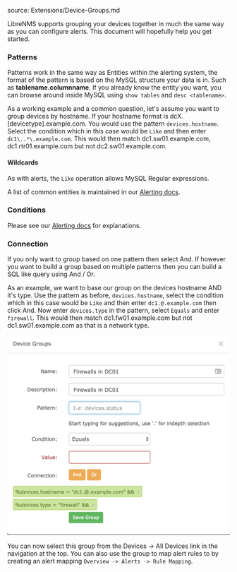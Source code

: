 source: Extensions/Device-Groups.md

LibreNMS supports grouping your devices together in much the same way as you can configure alerts. This document will hopefully help you get started.

### Patterns

Patterns work in the same way as Entities within the alerting system, the format of the pattern is based on the MySQL structure your data is in. Such
as __tablename.columnname__. If you already know the entity you want, you can browse around inside MySQL using `show tables` and `desc <tablename>`.

As a working example and a common question, let's assume you want to group devices by hostname. If your hostname format is dcX.[devicetype].example.com. You would use the pattern
`devices.hostname`. Select the condition which in this case would be `Like` and then enter `dc1\..*\.example.com`. This would then match dc1.sw01.example.com, dc1.rtr01.example.com but not
 dc2.sw01.example.com.

#### Wildcards

As with alerts, the `Like` operation allows MySQL Regular expressions.

A list of common entities is maintained in our [Alerting docs](/doc/Alerting/Entities/).

### Conditions

Please see our [Alerting docs](/doc/Alerting/Rules/#syntax) for explanations.

### Connection

If you only want to group based on one pattern then select And. If however you want to build a group based on multiple patterns then you can build a SQL like
query using And / Or.

As an example, we want to base our group on the devices hostname AND it's type. Use the pattern as before, `devices.hostname`, select 
the condition which in this case would be `Like` and then enter `dc1.@.example.com` then click And. Now enter `devices.type` in the pattern, select `Equals` 
and enter `firewall`. This would then match dc1.fw01.example.com but not dc1.sw01.example.com as that is a network type.

![Device Groups](/doc/img/device_groups.png)

You can now select this group from the Devices -> All Devices link in the navigation at the top. You can also use the group to map alert rules to by creating an alert mapping
`Overview -> Alerts -> Rule Mapping`.
